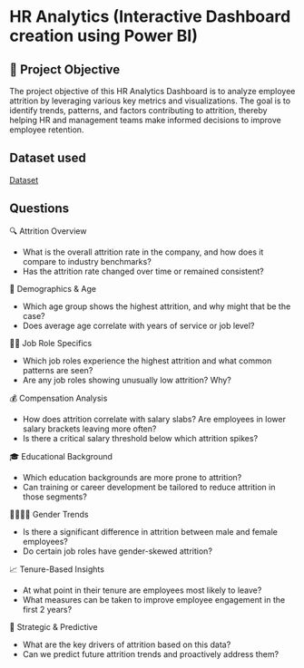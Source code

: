 # HR Analytics (Interactive Dashboard creation using Power BI)

## 🎯 Project Objective
The project objective of this HR Analytics Dashboard is to analyze employee attrition by leveraging various key metrics and visualizations. The goal is to identify trends, patterns, and factors contributing to attrition, thereby helping HR and management teams make informed decisions to improve employee retention.

## Dataset used
<a href="https://github.com/Nikhil-29-11/Task-4-Data-Analysis-Dasboard-Power-BI/blob/main/HR_Analytics.csv">Dataset</a>

## Questions
🔍 Attrition Overview
- What is the overall attrition rate in the company, and how does it compare to industry benchmarks?
- Has the attrition rate changed over time or remained consistent?

👥 Demographics & Age
- Which age group shows the highest attrition, and why might that be the case?
- Does average age correlate with years of service or job level?

👨‍🔬 Job Role Specifics
- Which job roles experience the highest attrition and what common patterns are seen?
- Are any job roles showing unusually low attrition? Why?

💰 Compensation Analysis
- How does attrition correlate with salary slabs? Are employees in lower salary brackets leaving more often?
- Is there a critical salary threshold below which attrition spikes?

🎓 Educational Background
- Which education backgrounds are more prone to attrition?
- Can training or career development be tailored to reduce attrition in those segments?

👨‍👩‍👧‍👦 Gender Trends
- Is there a significant difference in attrition between male and female employees?
- Do certain job roles have gender-skewed attrition?

📈 Tenure-Based Insights
- At what point in their tenure are employees most likely to leave?
- What measures can be taken to improve employee engagement in the first 2 years?

🧩 Strategic & Predictive
- What are the key drivers of attrition based on this data?
- Can we predict future attrition trends and proactively address them?

